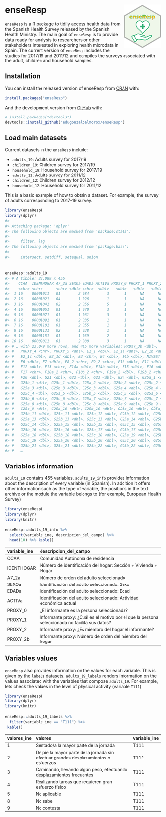 
<!-- README.md is generated from README.Rmd. Please edit that file -->

# enseResp <img src='man/figures/logo.png' align="right" height="138.5" />

<!-- badges: start -->

<!-- badges: end -->

`enseResp` is a R package to tidily access health data from the Spanish Health Survey released by the Spanish Health Ministry. The main goal of `enseResp` is to provide data ready for analysis to researchers or other stakeholders interested in exploring health microdata in Spain. The current version of `enseResp` includes the studies for 2017/19 and 2011/12 and compiles the surveys associated with the adult, children and household samples.

## Installation

You can install the released version of enseResp from
[CRAN](https://CRAN.R-project.org) with:

``` r
install.packages("enseResp")
```

And the development version from [GitHub](https://github.com/) with:

``` r
# install.packages("devtools")
devtools::install_github("edugonzaloalmorox/enseResp")
```

## Load main datasets


Current datasets in the `enseResp` include: 

  - `adults_19`: Adults survey for 2017/19
  - `children_19`: Children survey for 2017/19
  - `household_19`: Household survey for 2017/19
  - `adults_12`: Adults survey for 2011/12
  - `children_12`: Children survey for 2012/12
  - `household_12`: Household survey for 2011/12

This is a basic example of how to obtain a dataset. For example, the
survey of adults corresponding to 2017-19 survey.

``` r
library(enseResp)
library(dplyr)
#> 
#> Attaching package: 'dplyr'
#> The following objects are masked from 'package:stats':
#> 
#>     filter, lag
#> The following objects are masked from 'package:base':
#> 
#>     intersect, setdiff, setequal, union


enseResp::adults_19
#> # A tibble: 23,089 x 455
#>    CCAA  IDENTHOGAR A7_2a SEXOa EDADa ACTIVa PROXY_0 PROXY_1 PROXY_2 PROXY_2b
#>    <chr> <chr>      <chr> <dbl> <chr>  <dbl>   <dbl>   <dbl>   <dbl> <chr>   
#>  1 16    00001011   01        2 084        3       1      NA      NA <NA>    
#>  2 16    00001021   04        1 026        1       1      NA      NA <NA>    
#>  3 16    00001041   02        2 056        5       1      NA      NA <NA>    
#>  4 16    00001051   01        1 070        3       1      NA      NA <NA>    
#>  5 16    00001071   01        1 061        3       1      NA      NA <NA>    
#>  6 16    00001091   01        2 035        1       1      NA      NA <NA>    
#>  7 16    00001101   01        2 055        1       1      NA      NA <NA>    
#>  8 16    00001131   02        1 038        1       1      NA      NA <NA>    
#>  9 16    00001151   01        1 039        2       1      NA      NA <NA>    
#> 10 16    00002011   01        2 080        3       1      NA      NA <NA>    
#> # … with 23,079 more rows, and 445 more variables: PROXY_3b <dbl>,
#> #   PROXY_4 <chr>, PROXY_5 <dbl>, E1_1 <dbl>, E2_1a <dbl>, E2_1b <dbl>,
#> #   E2_1c <dbl>, E2_1d <dbl>, E3 <chr>, E4 <dbl>, E4b <dbl>, NIVEST <chr>,
#> #   F6 <dbl>, F7 <dbl>, F8_2 <chr>, F9_2 <chr>, F10 <dbl>, F11 <dbl>,
#> #   F12 <dbl>, F13 <chr>, F14a <dbl>, F14b <dbl>, F15 <dbl>, F16 <dbl>,
#> #   F17 <chr>, F18a_2 <chr>, F18b_2 <chr>, F19a_2 <dbl>, F19b_2 <chr>,
#> #   F20 <dbl>, G21 <dbl>, G22 <dbl>, G23 <dbl>, G24 <dbl>, G25a_1 <dbl>,
#> #   G25b_1 <dbl>, G25c_1 <dbl>, G25a_2 <dbl>, G25b_2 <dbl>, G25c_2 <dbl>,
#> #   G25a_3 <dbl>, G25b_3 <dbl>, G25c_3 <dbl>, G25a_4 <dbl>, G25b_4 <dbl>,
#> #   G25c_4 <dbl>, G25a_5 <dbl>, G25b_5 <dbl>, G25c_5 <dbl>, G25a_6 <dbl>,
#> #   G25b_6 <dbl>, G25c_6 <dbl>, G25a_7 <dbl>, G25b_7 <dbl>, G25c_7 <dbl>,
#> #   G25a_8 <dbl>, G25b_8 <dbl>, G25c_8 <dbl>, G25a_9 <dbl>, G25b_9 <dbl>,
#> #   G25c_9 <dbl>, G25a_10 <dbl>, G25b_10 <dbl>, G25c_10 <dbl>, G25a_11 <dbl>,
#> #   G25b_11 <dbl>, G25c_11 <dbl>, G25a_12 <dbl>, G25b_12 <dbl>, G25c_12 <dbl>,
#> #   G25a_13 <dbl>, G25b_13 <dbl>, G25c_13 <dbl>, G25a_14 <dbl>, G25b_14 <dbl>,
#> #   G25c_14 <dbl>, G25a_15 <dbl>, G25b_15 <dbl>, G25c_15 <dbl>, G25a_16 <dbl>,
#> #   G25b_16 <dbl>, G25c_16 <dbl>, G25a_17 <dbl>, G25b_17 <dbl>, G25c_17 <dbl>,
#> #   G25a_18 <dbl>, G25b_18 <dbl>, G25c_18 <dbl>, G25a_19 <dbl>, G25b_19 <dbl>,
#> #   G25c_19 <dbl>, G25a_20 <dbl>, G25b_20 <dbl>, G25c_20 <dbl>, G25a_21 <dbl>,
#> #   G25b_21 <dbl>, G25c_21 <dbl>, G25a_22 <dbl>, G25b_22 <dbl>, G25c_22 <dbl>,
#> #   …
```

## Variables information

`adults_19` contains 455 variables. `adults_19_info` provides
information about the description of every variable (in Spanish). In
addition it offers other information such as the type of variable, the
positions in the text archive or the module the variable belongs to (for
example, European Health Survey)

``` r
library(enseResp)
library(dplyr)
library(knitr)

enseResp::adults_19_info %>% 
  select(variable_ine, descripcion_del_campo) %>% 
  head(10) %>% kable()
```

| variable\_ine | descripcion\_del\_campo                                                                        |
| :------------ | :--------------------------------------------------------------------------------------------- |
| CCAA          | Comunidad Autónoma de residencia                                                               |
| IDENTHOGAR    | Número de identificación del hogar: Sección + Vivienda + Hogar                                 |
| A7\_2a        | Número de orden del adulto seleccionado                                                        |
| SEXOa         | Identificación del adulto seleccionado: Sexo                                                   |
| EDADa         | Identificación del adulto seleccionado: Edad                                                   |
| ACTIVa        | Identificación del adulto seleccionado: Actividad económica actual                             |
| PROXY\_0      | ¿El informante es la persona seleccionada?                                                     |
| PROXY\_1      | Informante proxy: ¿Cuál es el motivo por el que la persona seleccionada no facilita sus datos? |
| PROXY\_2      | Informante proxy: ¿Es miembro del hogar el informante?                                         |
| PROXY\_2b     | Informante proxy: Número de orden del miembro del hogar                                        |

## Variables values

`enseResp` also provides information on the values for each variable.
This is given by the `labels` datasets. `adults_19_labels` renders
information on the values associated with the variables that compose
`adults_19`. For example, lets check the values in the level of physical
activity (variable `T111`)

``` r
library(enseResp)
library(dplyr)
library(knitr)

enseResp::adults_19_labels %>% 
  filter(variable_ine == "T111") %>%
 kable()
```

| valores\_ine | valores                                                                              | variable\_ine |
| :----------- | :----------------------------------------------------------------------------------- | :------------ |
| 1            | Sentado/a la mayor parte de la jornada                                               | T111          |
| 2            | De pie la mayor parte de la jornada sin efectuar grandes desplazamientos o esfuerzos | T111          |
| 3            | Caminando, llevando algún peso, efectuando desplazamientos frecuentes                | T111          |
| 4            | Realizando tareas que requieren gran esfuerzo físico                                 | T111          |
| 5            | No aplicable                                                                         | T111          |
| 8            | No sabe                                                                              | T111          |
| 9            | No contesta                                                                          | T111          |
